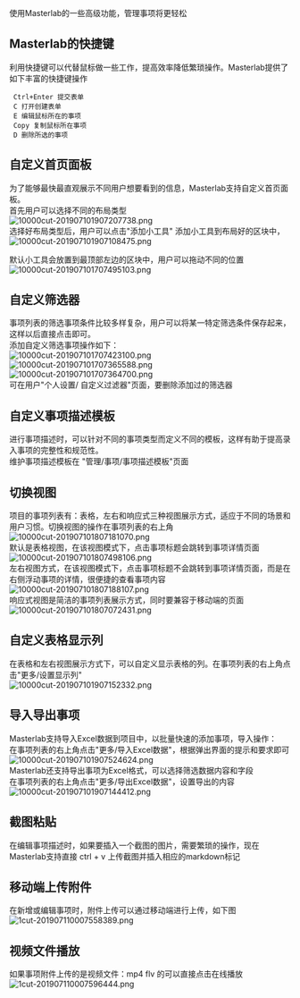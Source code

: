 
使用Masterlab的一些高级功能，管理事项将更轻松
 
## Masterlab的快捷键
利用快捷键可以代替鼠标做一些工作，提高效率降低繁琐操作。Masterlab提供了如下丰富的快捷键操作
```
 Ctrl+Enter 提交表单
 C 打开创建表单
 E 编辑鼠标所在的事项
 Copy 复制鼠标所在事项
 D 删除所选的事项
```

## 自定义首页面板
为了能够最快最直观展示不同用户想要看到的信息，Masterlab支持自定义首页面板。  
首先用户可以选择不同的布局类型  
![10000cut-201907101907207738.png](http://pm.masterlab.vip/attachment/image/20190710/10000cut-201907101907207738.png "布局")  
选择好布局类型后，用户可以点击"添加小工具" 添加小工具到布局好的区块中，  
![10000cut-201907101907108475.png](http://pm.masterlab.vip/attachment/image/20190710/10000cut-201907101907108475.png "小工具")

默认小工具会放置到最顶部左边的区块中，用户可以拖动不同的位置  
![10000cut-201907101707495103.png](http://pm.masterlab.vip/attachment/image/20190710/10000cut-201907101707495103.png "拖动")  
   
 
## 自定义筛选器
事项列表的筛选事项条件比较多样复杂，用户可以将某一特定筛选条件保存起来，这样以后直接点击即可。  
添加自定义筛选事项操作如下：  
![10000cut-201907101707423100.png](http://pm.masterlab.vip/attachment/image/20190710/10000cut-201907101707423100.png "添加")  
![10000cut-201907101707365588.png](http://pm.masterlab.vip/attachment/image/20190710/10000cut-201907101707365588.png "点击保存搜索条件")   
![10000cut-201907101707364700.png](http://pm.masterlab.vip/attachment/image/20190710/10000cut-201907101707364700.png "保存")  
可在用户"个人设置/ 自定义过滤器"页面，要删除添加过的筛选器  
   
## 自定义事项描述模板
进行事项描述时，可以针对不同的事项类型而定义不同的模板，这样有助于提高录入事项的完整性和规范性。  
维护事项描述模板在 "管理/事项/事项描述模板"页面  
   
## 切换视图
项目的事项列表有：表格，左右和响应式三种视图展示方式，适应于不同的场景和用户习惯。切换视图的操作在事项列表的右上角  
![10000cut-201907101807181070.png](http://pm.masterlab.vip/attachment/image/20190710/10000cut-201907101807181070.png "视图选择")  
默认是表格视图，在该视图模式下，点击事项标题会跳转到事项详情页面
![10000cut-201907101807498106.png](http://pm.masterlab.vip/attachment/image/20190710/10000cut-201907101807498106.png "表格视图")  
左右视图方式，在该视图模式下，点击事项标题不会跳转到事项详情页面，而是在右侧浮动事项的详情，很便捷的查看事项内容  
![10000cut-201907101807188107.png](http://pm.masterlab.vip/attachment/image/20190710/10000cut-201907101807188107.png "左右视图")  
响应式视图是简洁的事项列表展示方式，同时要兼容于移动端的页面  
![10000cut-201907101807072431.png](http://pm.masterlab.vip/attachment/image/20190710/10000cut-201907101807072431.png "响应式视图")
  
## 自定义表格显示列
在表格和左右视图展示方式下，可以自定义显示表格的列。在事项列表的右上角点击"更多/设置显示列"  
![10000cut-201907101907152332.png](http://pm.masterlab.vip/attachment/image/20190710/10000cut-201907101907152332.png "自定义显示列")

## 导入导出事项
Masterlab支持导入Excel数据到项目中，以批量快速的添加事项，导入操作：  
在事项列表的右上角点击"更多/导入Excel数据"，根据弹出界面的提示和要求即可  
![10000cut-201907101907524624.png](http://pm.masterlab.vip/attachment/image/20190710/10000cut-201907101907524624.png "导入Excel数据")  
Masterlab还支持导出事项为Excel格式，可以选择筛选数据内容和字段  
在事项列表的右上角点击"更多/导出Excel数据"，设置导出的内容    
![10000cut-201907101907144412.png](http://pm.masterlab.vip/attachment/image/20190710/10000cut-201907101907144412.png "导出Excel数据")  
  
## 截图粘贴
在编辑事项描述时，如果要插入一个截图的图片，需要繁琐的操作，现在Masterlab支持直接 ctrl + v 上传截图并插入相应的markdown标记  

  
## 移动端上传附件
在新增或编辑事项时，附件上传可以通过移动端进行上传，如下图  
![1cut-201907110007558389.png](http://pm.masterlab.vip/attachment/image/20190711/1cut-201907110007558389.png "移动端进行上传")  

## 视频文件播放
如果事项附件上传的是视频文件：mp4 flv 的可以直接点击在线播放  
![1cut-201907110007596444.png](http://pm.masterlab.vip/attachment/image/20190711/1cut-201907110007596444.png "视频播放")


 
      
      
      
